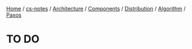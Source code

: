 [Home](https://mengxianbin.github.io) /
[cs-notes](https://mengxianbin.github.io/cs-notes/site) /
[Architecture](https://mengxianbin.github.io/cs-notes/site/Architecture) /
[Components](https://mengxianbin.github.io/cs-notes/site/Architecture/Components) /
[Distribution](https://mengxianbin.github.io/cs-notes/site/Architecture/Components/Distribution) /
[Algorithm](https://mengxianbin.github.io/cs-notes/site/Architecture/Components/Distribution/Algorithm) /
[Paxos](https://mengxianbin.github.io/cs-notes/site/Architecture/Components/Distribution/Algorithm/Paxos)

# TO DO
